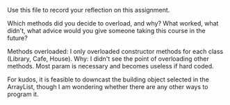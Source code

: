 Use this file to record your reflection on this assignment.

Which methods did you decide to overload, and why?
What worked, what didn't, what advice would you give someone taking this course in the future?

Methods overloaded: I only overloaded constructor methods for each class (Library, Cafe, House).
Why: I didn't see the point of overloading other methods. Most param is necessary and becomes useless if hard coded. 

For kudos, it is feasible to downcast the building object selected in the ArrayList, though I am wondering whether there are any other ways to program it. 